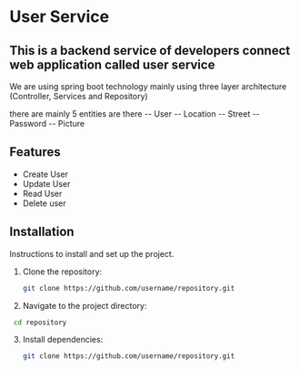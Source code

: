 # User Service

## This is a backend service  of developers connect web application called user service 

We are using spring boot technology mainly using three layer architecture (Controller, Services and Repository)

there are mainly 5 entities are there
-- User
-- Location
-- Street
-- Password
-- Picture

## Features

- Create User
- Update User
- Read User
- Delete user

## Installation

Instructions to install and set up the project.

1. Clone the repository:
   ```bash
   git clone https://github.com/username/repository.git
   ```
2. Navigate to the project directory:
  ```bash
   cd repository
   ```
3. Install dependencies:
   ```bash
   git clone https://github.com/username/repository.git
   ```
